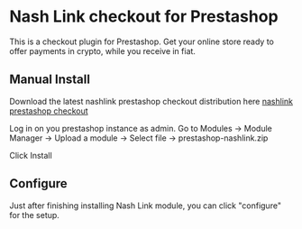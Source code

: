 # Nash Link checkout for Prestashop
  
This is a checkout plugin for Prestashop. Get your online store ready to offer payments in crypto, while you receive in fiat.    
  
## Manual Install
  
Download the latest nashlink prestashop checkout distribution here [nashlink prestashop checkout](https://github.com/nash-io/nashlink-plugins-and-sdks/raw/main/plugin-prestashop-checkout/dist/nashlinkcheckout.zip)
  
Log in on you prestashop instance as admin. Go to Modules -> Module Manager -> Upload a module -> Select file -> prestashop-nashlink.zip  
   
Click Install

## Configure

Just after finishing installing Nash Link module, you can click "configure" for the setup.
  
